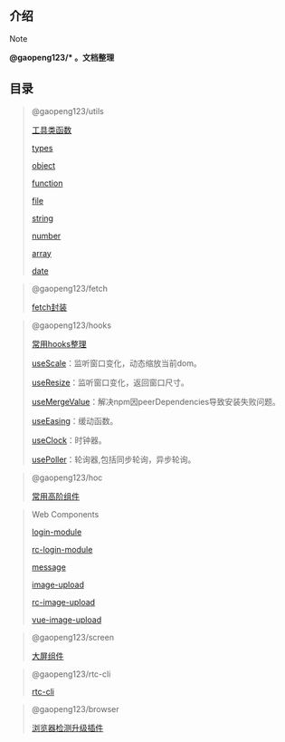 ## 介绍

> [!NOTE]
> **@gaopeng123/\* 。文档整理**

## 目录

> @gaopeng123/utils
>
>[工具类函数](README)
> 
>[types](src/types/README.md)
> 
>[object](src/object/README.md)
> 
>[function](src/function/README.md)
> 
>[file](src/file/README.md)
> 
>[string](src/string/README.md)
> 
>[number](src/number/README.md)
> 
>[array](src/array/README.md)
> 
>[date](src/date/README.md)

> @gaopeng123/fetch
>
>[fetch封装](md/fetch)

> @gaopeng123/hooks
>
>[常用hooks整理](md/hooks/index.md)
> 
>[useScale](md/hooks/useScale.md)：监听窗口变化，动态缩放当前dom。
> 
>[useResize](md/hooks/useResize.md)：监听窗口变化，返回窗口尺寸。
> 
>[useMergeValue](md/hooks/useMergeValue.md)：解决npm因peerDependencies导致安装失败问题。
> 
>[useEasing](md/hooks/useEasing.md)：缓动函数。
> 
>[useClock](md/hooks/useClock.md)：时钟器。
> 
> [usePoller](md/hooks/usePoller.md)：轮询器,包括同步轮询，异步轮询。

> @gaopeng123/hoc
>
>[常用高阶组件](md/hoc)

> Web Components
>
> [login-module](md/login-module)
> 
> [rc-login-module](md/rc-login-module)
> 
> [message](md/message)
> 
> [image-upload](md/image-upload)
> 
> [rc-image-upload](md/rc-image-upload)
> 
> [vue-image-upload](md/vue-image-upload)

> @gaopeng123/screen
>
> [大屏组件](md/screen)

> @gaopeng123/rtc-cli
>
> [rtc-cli](md/rtc-cli)

> @gaopeng123/browser
>
>[浏览器检测升级插件](md/browser)

